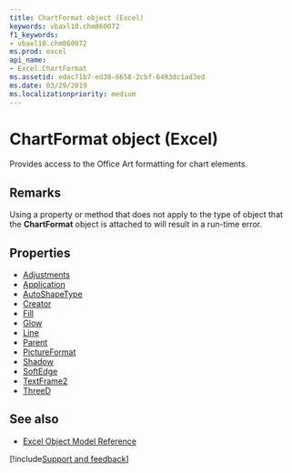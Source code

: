 ```yaml
---
title: ChartFormat object (Excel)
keywords: vbaxl10.chm860072
f1_keywords:
- vbaxl10.chm860072
ms.prod: excel
api_name:
- Excel.ChartFormat
ms.assetid: edac71b7-ed38-6658-2cbf-6493dc1ad3ed
ms.date: 03/29/2019
ms.localizationpriority: medium
---
```



# ChartFormat object (Excel)

Provides access to the Office Art formatting for chart elements. 


## Remarks

Using a property or method that does not apply to the type of object that the **ChartFormat** object is attached to will result in a run-time error.


## Properties

- [Adjustments](Excel.ChartFormat.Adjustments.md)
- [Application](Excel.ChartFormat.Application.md)
- [AutoShapeType](Excel.ChartFormat.Autoshapetype.md)
- [Creator](Excel.ChartFormat.Creator.md)
- [Fill](Excel.ChartFormat.Fill.md)
- [Glow](Excel.ChartFormat.Glow.md)
- [Line](Excel.ChartFormat.Line.md)
- [Parent](Excel.ChartFormat.Parent.md)
- [PictureFormat](Excel.ChartFormat.PictureFormat.md)
- [Shadow](Excel.ChartFormat.Shadow.md)
- [SoftEdge](Excel.ChartFormat.SoftEdge.md)
- [TextFrame2](Excel.ChartFormat.TextFrame2.md)
- [ThreeD](Excel.ChartFormat.ThreeD.md)

## See also

- [Excel Object Model Reference](overview/Excel/object-model.md)

[!include[Support and feedback](~/includes/feedback-boilerplate.md)]
